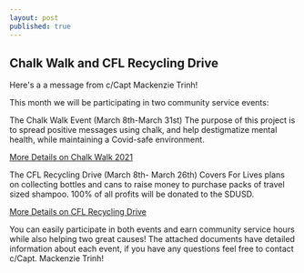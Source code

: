 ```yaml
---
layout: post
published: true
---
```

## Chalk Walk and CFL Recycling Drive

Here's a a message from c/Capt Mackenzie Trinh!

This month we will be participating in two community service events:

The Chalk Walk Event (March 8th-March 31st)
The purpose of this project is to spread positive messages using chalk, and help destigmatize mental health, while maintaining a Covid-safe environment.

[More Details on Chalk Walk 2021](https://docs.google.com/document/d/1bvFvpxcIXEcAG2mmSrBv0h-9bQIM6eAA1YAjw-CBSh4/edit?fbclid=IwAR2nKiHsj9CdGIKdO3a8N_TqWCC7Jc3QnT_l2cWv6WRSv36nQv-mHMqsbio)

The CFL Recycling Drive (March 8th- March 26th)
Covers For Lives plans on collecting bottles and cans to raise money to purchase packs of travel sized shampoo. 100% of all profits will be donated to the SDUSD.

[More Details on CFL Recycling Drive](https://docs.google.com/document/d/1bVW0G3LGH-_kHoYC_PBSGQyhywvqeH5Gq_qAHF3ViQ4/edit?fbclid=IwAR0JFe2jJDjdjTx79znr6-vyAABPW8GRBuncMGpX-XRB0mAA52bzTF3aJgI)

You can easily participate in both events and earn community service hours while also helping two great causes! The attached documents have detailed information about each event, if you have any questions feel free to contact c/Capt. Mackenzie Trinh!
